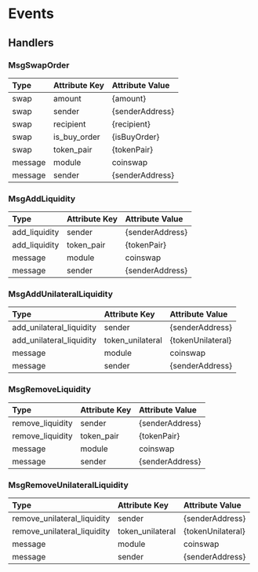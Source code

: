 <!--
order: 3
-->

# Events

## Handlers

### MsgSwapOrder

| Type    | Attribute Key | Attribute Value |
| :------ | :------------ | :-------------- |
| swap    | amount        | {amount}        |
| swap    | sender        | {senderAddress} |
| swap    | recipient     | {recipient}     |
| swap    | is_buy_order  | {isBuyOrder}    |
| swap    | token_pair    | {tokenPair}     |
| message | module        | coinswap        |
| message | sender        | {senderAddress} |

### MsgAddLiquidity

| Type          | Attribute Key | Attribute Value |
| :------------ | :------------ | :-------------- |
| add_liquidity | sender        | {senderAddress} |
| add_liquidity | token_pair    | {tokenPair}     |
| message       | module        | coinswap        |
| message       | sender        | {senderAddress} |

### MsgAddUnilateralLiquidity

| Type                     | Attribute Key    | Attribute Value   |
|:-------------------------|:-----------------|:------------------|
| add_unilateral_liquidity | sender           | {senderAddress}   |
| add_unilateral_liquidity | token_unilateral | {tokenUnilateral} |
| message                  | module           | coinswap          |
| message                  | sender           | {senderAddress}   |

### MsgRemoveLiquidity

| Type             | Attribute Key | Attribute Value |
| :--------------- | :------------ | :-------------- |
| remove_liquidity | sender        | {senderAddress} |
| remove_liquidity | token_pair    | {tokenPair}     |
| message          | module        | coinswap        |
| message          | sender        | {senderAddress} |

### MsgRemoveUnilateralLiquidity

| Type                        | Attribute Key   | Attribute Value  |
|:----------------------------|:----------------|:-----------------|
| remove_unilateral_liquidity | sender          | {senderAddress}  |
| remove_unilateral_liquidity | token_unilateral| {tokenUnilateral}|
| message                     | module          | coinswap         |
| message                     | sender          | {senderAddress}  |
